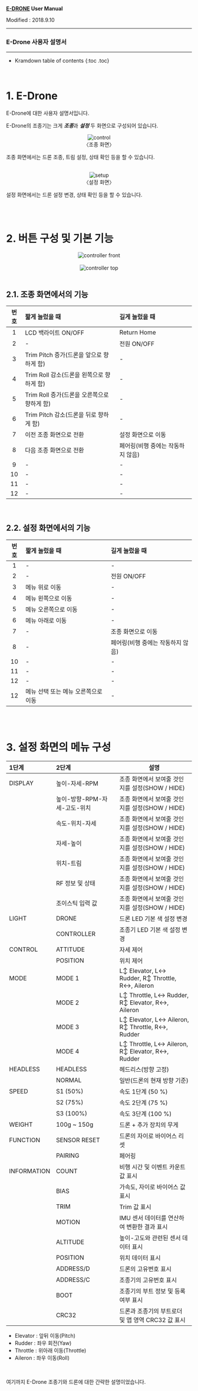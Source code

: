 **[E-DRONE](/documents/kr/products/e_drone/) User Manual**

Modified : 2018.9.10

---

<h3>E-Drone 사용자 설명서</h3>

---

* Kramdown table of contents
{:toc .toc}

<br>


# 1. E-Drone

E-Drone에 대한 사용자 설명서입니다.


E-Drone의 조종기는 크게 ***조종***과 ***설정*** 두 화면으로 구성되어 있습니다.

<div align="center">
    <img src="./images/20180910_110455.jpg" alt="control"><br>
    〈조종 화면〉
</div>

조종 화면에서는 드론 조종, 트림 설정, 상태 확인 등을 할 수 있습니다.

<br>

<div align="center">
    <img src="./images/20180910_110507.jpg" alt="setup"><br>
    〈설정 화면〉
</div>

설정 화면에서는 드론 설정 변경, 상태 확인 등을 할 수 있습니다.

<br>


<br>


# 2. 버튼 구성 및 기본 기능

<div align="center">
    <img src="./images/20180910_110309.jpg" alt="controller front">
</div>
<br>

<div align="center">
    <img src="./images/20180910_110411.jpg" alt="controller top">
</div>
<br>

## 2.1. 조종 화면에서의 기능

| 번호 | 짧게 눌렀을 때                              | 길게 눌렀을 때                           |
|:----:|:--------------------------------------------|:-----------------------------------------|
| 1    | LCD 백라이트 ON/OFF                         | Return Home                              |
| 2    | -                                           | 전원 ON/OFF                              |
| 3    | Trim Pitch 증가(드론을 앞으로 향하게 함)    | -                                        |
| 4    | Trim Roll 감소(드론을 왼쪽으로 향하게 함)   | -                                        |
| 5    | Trim Roll 증가(드론을 오른쪽으로 향하게 함) | -                                        |
| 6    | Trim Pitch 감소(드론을 뒤로 향하게 함)      | -                                        |
| 7    | 이전 조종 화면으로 전환                     | 설정 화면으로 이동                       |
| 8    | 다음 조종 화면으로 전환                     | 페어링(비행 중에는 작동하지 않음)        |
| 9    | -                                           | -                                        |
| 10   | -                                           | -                                        |
| 11   | -                                           | -                                        |
| 12   | -                                           | -                                        |

<br>

## 2.2. 설정 화면에서의 기능

| 번호 | 짧게 눌렀을 때                              | 길게 눌렀을 때                           |
|:----:|:--------------------------------------------|:-----------------------------------------|
| 1    | -                                           | -                                        |
| 2    | -                                           | 전원 ON/OFF                              |
| 3    | 메뉴 위로 이동                              | -                                        |
| 4    | 메뉴 왼쪽으로 이동                          | -                                        |
| 5    | 메뉴 오른쪽으로 이동                        | -                                        |
| 6    | 메뉴 아래로 이동                            | -                                        |
| 7    | -                                           | 조종 화면으로 이동                       |
| 8    | -                                           | 페어링(비행 중에는 작동하지 않음)        |
| 10   | -                                           | -                                        |
| 11   | -                                           | -                                        |
| 12   | -                                           | -                                        |
| 12   | 메뉴 선택 또는 메뉴 오른쪽으로 이동         | -                                        |

<br>


<br>


# 3. 설정 화면의 메뉴 구성

| 1단계             | 2단계                                     | 설명                                              |
|:------------------|:------------------------------------------|---------------------------------------------------|
| DISPLAY           | 높이-자세-RPM                             | 조종 화면에서 보여줄 것인지를 설정(SHOW / HIDE)   |
|                   | 높이-방향-RPM-자세-고도-위치              | 조종 화면에서 보여줄 것인지를 설정(SHOW / HIDE)   |
|                   | 속도-위치-자세                            | 조종 화면에서 보여줄 것인지를 설정(SHOW / HIDE)   |
|                   | 자세-높이                                 | 조종 화면에서 보여줄 것인지를 설정(SHOW / HIDE)   |
|                   | 위치-트림                                 | 조종 화면에서 보여줄 것인지를 설정(SHOW / HIDE)   |
|                   | RF 정보 및 상태                           | 조종 화면에서 보여줄 것인지를 설정(SHOW / HIDE)   |
|                   | 조이스틱 입력 값                          | 조종 화면에서 보여줄 것인지를 설정(SHOW / HIDE)   |
| LIGHT             | DRONE                                     | 드론 LED 기본 색 설정 변경                        |
|                   | CONTROLLER                                | 조종기 LED 기본 색 설정 변경                      |
| CONTROL           | ATTITUDE                                  | 자세 제어                                         |
|                   | POSITION                                  | 위치 제어                                         |
| MODE              | MODE 1                                    | L↕ Elevator, L↔ Rudder, R↕ Throttle, R↔, Aileron  |
|                   | MODE 2                                    | L↕ Throttle, L↔ Rudder, R↕ Elevator, R↔, Aileron  |
|                   | MODE 3                                    | L↕ Elevator, L↔ Aileron, R↕ Throttle, R↔, Rudder  |
|                   | MODE 4                                    | L↕ Throttle, L↔ Aileron, R↕ Elevator, R↔, Rudder  |
| HEADLESS          | HEADLESS                                  | 헤드리스(방향 고정)                               |
|                   | NORMAL                                    | 일반(드론의 현재 방향 기준)                       |
| SPEED             | S1 (50%)                                  | 속도 1단계 (50 %)                                 |
|                   | S2 (75%)                                  | 속도 2단계 (75 %)                                 |
|                   | S3 (100%)                                 | 속도 3단계 (100 %)                                |
| WEIGHT            | 100g ~ 150g                               | 드론 + 추가 장치의 무게                           |
| FUNCTION          | SENSOR RESET                              | 드론의 자이로 바이어스 리셋                       |
|                   | PAIRING                                   | 페어링                                            |
| INFORMATION       | COUNT                                     | 비행 시간 및 이벤트 카운트 값 표시                |
|                   | BIAS                                      | 가속도, 자이로 바이어스 값 표시                   |
|                   | TRIM                                      | Trim 값 표시                                      |
|                   | MOTION                                    | IMU 센서 데이터를 연산하여 변환한 결과 표시       |
|                   | ALTITUDE                                  | 높이-고도와 관련된 센서 데이터 표시               |
|                   | POSITION                                  | 위치 데이터 표시                                  |
|                   | ADDRESS/D                                 | 드론의 고유번호 표시                              |
|                   | ADDRESS/C                                 | 조종기의 고유번호 표시                            |
|                   | BOOT                                      | 조종기의 부트 정보 및 등록 여부 표시              |
|                   | CRC32                                     | 드론과 조종기의 부트로더 및 앱 영역 CRC32 값 표시 |

 * Elevator : 앞뒤 이동(Pitch)
 * Rudder : 좌우 회전(Yaw)
 * Throttle : 위아래 이동(Throttle)
 * Aileron : 좌우 이동(Roll)

<br>



여기까지 E-Drone 조종기와 드론에 대한 간략한 설명이었습니다.

